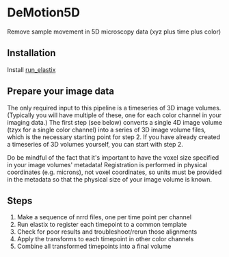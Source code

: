 # DeMotion5D

Remove sample movement in 5D microscopy data (xyz plus time plus color)

## Installation
Install [run_elastix](https://github.com/htem/run_elastix)

## Prepare your image data
The only required input to this pipeline is a timeseries of 3D image volumes. (Typically you will have multiple of these, one for each color channel in your imaging data.) The first step (see below) converts a single 4D image volume (tzyx for a single color channel) into a series of 3D image volume files, which is the necessary starting point for step 2. If you have already created a timeseries of 3D volumes yourself, you can start with step 2.

Do be mindful of the fact that it's important to have the voxel size specified in your image volumes' metadata! Registration is performed in physical coordinates (e.g. microns), not voxel coordinates, so units must be provided in the metadata so that the physical size of your image volume is known.

## Steps
1. Make a sequence of nrrd files, one per time point per channel
1. Run elastix to register each timepoint to a common template
1. Check for poor results and troubleshoot/rerun those alignments
1. Apply the transforms to each timepoint in other color channels
1. Combine all transformed timepoints into a final volume
